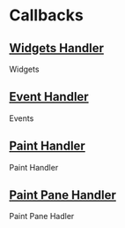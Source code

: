 # Callbacks

## [Widgets Handler](#widgets-handler)

Widgets

## [Event Handler](#event-handler)

Events

## [Paint Handler](#paint-handler)

Paint Handler

## [Paint Pane Handler](#paintPane-handler)

Paint Pane Hadler

